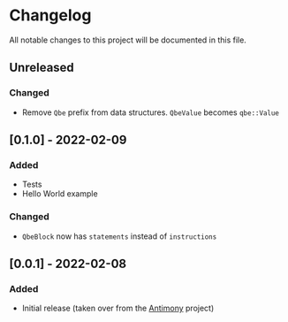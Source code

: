 # Changelog

All notable changes to this project will be documented in this file.

## Unreleased

### Changed

-   Remove `Qbe` prefix from data structures. `QbeValue` becomes `qbe::Value`

## [0.1.0] - 2022-02-09

### Added

-   Tests
-   Hello World example

### Changed

-   `QbeBlock` now has `statements` instead of `instructions`

## [0.0.1] - 2022-02-08

### Added

-   Initial release (taken over from the [Antimony](https://github.com/antimony-lang/antimony) project)
